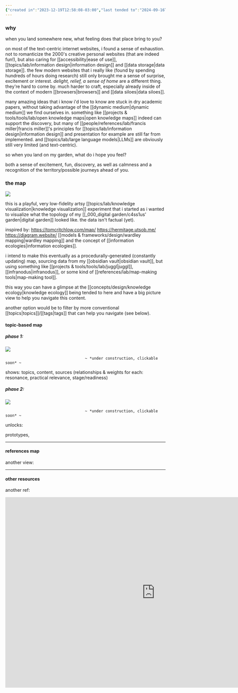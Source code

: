 ```yaml
---
{"created in":"2023-12-19T12:58:08-03:00","last tended to":"2024-09-16T18:36:35-03:00","tags":["🌿","knowledgedesign","illustration","experiment"],"dg-publish":true,"notestage":["🌿"],"created":"2023-12-19T12:58:08.957-03:00","updated":"2024-11-10T14:58:55.771-03:00","permalink":"/000-digital-garden/garden-map/","dgPassFrontmatter":true}
---
```


### why

when you land somewhere new, what feeling does that place bring to you?

on most of the text-centric internet websites, i found a sense of exhaustion. not to romanticize the 2000's creative personal websites (that are indeed fun!), but also caring for [[accessibility\|ease of use]], [[topics/lab/information design\|information design]] and [[data storage\|data storage]]. the few modern websites that i really like (found by spending hundreds of hours doing research) still only brought me a sense of surprise, excitement or interest. *delight, relief, a sense of home* are a different thing. they're hard to come by. much harder to craft, especially already inside of the context of modern [[browsers\|browsers]] and [[data siloes\|data siloes]].

many amazing ideas that i know i'd love to know are stuck in dry academic papers, without taking advantage of the [[dynamic medium\|dynamic medium]] we find ourselves in. something like [[projects & tools/tools/lab/open knowledge maps\|open knowledge maps]] indeed can support the discovery, but many of [[people/references/lab/francis miller\|francis miller]]'s principles for [[topics/lab/information design\|information design]] and presentation for example are still far from implemented. and [[topics/lab/large language models\|LLMs]] are obviously still very limited (and text-centric).

so when you land on my garden, what do i hope you feel?

both a sense of excitement, fun, discovery, as well as calmness and a recognition of the territory/possible journeys ahead of you.

### the map

<!--![garden map v2.excalidraw.png](/img/user/_007_illustrations%20&%20sketches/garden%20map%20v2.excalidraw.png)-->
![](https://i.imgur.com/eCPfDgm.png)


this is a playful, very low-fidelity artsy [[topics/lab/knowledge visualization\|knowledge visualization]] experiment that i started as i wanted to visualize what the topology of my [[_000_digital garden/c4ss1us' garden\|digital garden]] looked like. the data isn't factual (yet).

inspired by:
https://tomcritchlow.com/map/
https://hermitage.utsob.me/
https://diagram.website/
[[models & frameworks/design/wardley mapping\|wardley mapping]] and the concept of [[information ecologies\|information ecologies]].

i intend to make this eventually as a procedurally-generated (constantly updating) map, sourcing data from my [[obsidian vault\|obsidian vault]], but using something like [[projects & tools/tools/lab/juggl\|juggl]], [[infranodus\|infranodus]], or some kind of [[references/lab/map-making tools\|map-making tool]].

this way you can have a glimpse at the [[concepts/design/knowledge ecology\|knowledge ecology]] being tended to here and have a big picture view to help you navigate this content.

another option would be to filter by more conventional [[topics\|topics]]/[[tags\|tags]] that can help you navigate (see below).

#### topic-based map
##### phase 1:

<!--![research overview.excalidraw.png](/img/user/_007_illustrations%20&%20sketches/research%20overview.excalidraw.png)-->
![](https://i.imgur.com/aFTlkeJ.png)

                                       ~ *under construction, clickable soon* ~

shows: topics, content, sources (relationships & weights for each: resonance, practical relevance, stage/readiness)

##### phase 2:

<!--![research preview.excalidraw.png](/img/user/_007_illustrations%20&%20sketches/research%20preview.excalidraw.png)-->
![](https://i.imgur.com/axizghy.png)

                                       ~ *under construction, clickable soon* ~

unlocks:

prototypes, 

---
#### references map

another view:


---

#### other resources

another ref:
<iframe src="https://embed.kumu.io/93dd947d40c4523b2969847bfd7564b3" width="940" height="600" frameborder="0"></iframe>